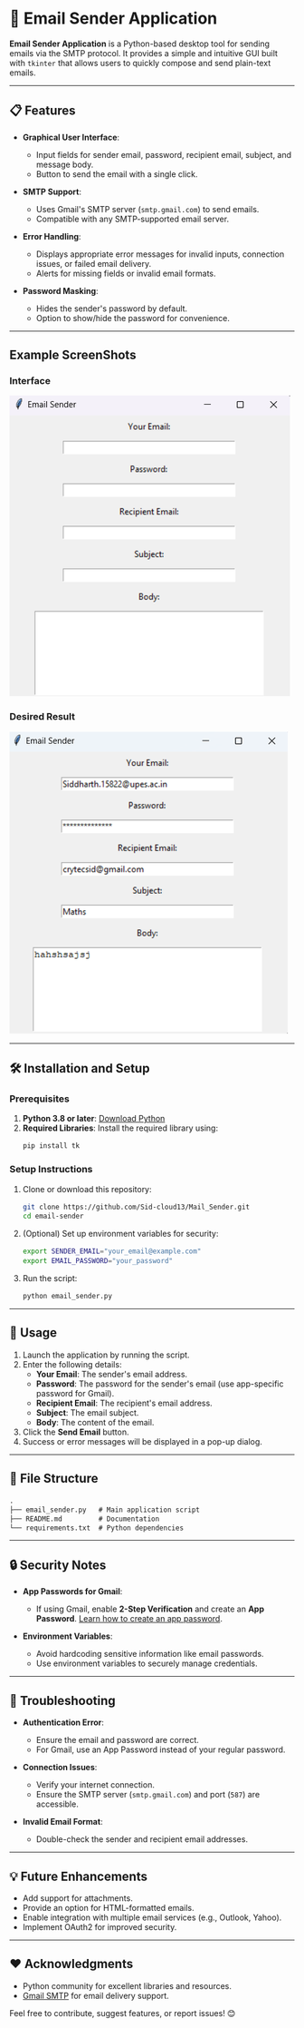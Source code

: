 # 📧 Email Sender Application

**Email Sender Application** is a Python-based desktop tool for sending emails via the SMTP protocol. It provides a simple and intuitive GUI built with `tkinter` that allows users to quickly compose and send plain-text emails.

---

## 📋 Features

- **Graphical User Interface**:
  - Input fields for sender email, password, recipient email, subject, and message body.
  - Button to send the email with a single click.

- **SMTP Support**:
  - Uses Gmail's SMTP server (`smtp.gmail.com`) to send emails.
  - Compatible with any SMTP-supported email server.

- **Error Handling**:
  - Displays appropriate error messages for invalid inputs, connection issues, or failed email delivery.
  - Alerts for missing fields or invalid email formats.

- **Password Masking**:
  - Hides the sender's password by default.
  - Option to show/hide the password for convenience.

---
## Example ScreenShots

### Interface
![Interface](./img/interface.png)

### Desired Result
![result](./img/Result.png)

---

## 🛠️ Installation and Setup

### Prerequisites
1. **Python 3.8 or later**: [Download Python](https://www.python.org/downloads/)
2. **Required Libraries**:
   Install the required library using:
   ```bash
   pip install tk
   ```

### Setup Instructions
1. Clone or download this repository:
   ```bash
   git clone https://github.com/Sid-cloud13/Mail_Sender.git
   cd email-sender
   ```
2. (Optional) Set up environment variables for security:
   ```bash
   export SENDER_EMAIL="your_email@example.com"
   export EMAIL_PASSWORD="your_password"
   ```
3. Run the script:
   ```bash
   python email_sender.py
   ```

---

## 🚀 Usage

1. Launch the application by running the script.
2. Enter the following details:
   - **Your Email**: The sender's email address.
   - **Password**: The password for the sender's email (use app-specific password for Gmail).
   - **Recipient Email**: The recipient's email address.
   - **Subject**: The email subject.
   - **Body**: The content of the email.
3. Click the **Send Email** button.
4. Success or error messages will be displayed in a pop-up dialog.

---

## 📂 File Structure

```
.
├── email_sender.py   # Main application script
├── README.md         # Documentation
└── requirements.txt  # Python dependencies
```

---

## 🔒 Security Notes

- **App Passwords for Gmail**:
  - If using Gmail, enable **2-Step Verification** and create an **App Password**. [Learn how to create an app password](https://support.google.com/accounts/answer/185833?hl=en).

- **Environment Variables**:
  - Avoid hardcoding sensitive information like email passwords.
  - Use environment variables to securely manage credentials.

---

## 🤔 Troubleshooting

- **Authentication Error**:
  - Ensure the email and password are correct.
  - For Gmail, use an App Password instead of your regular password.

- **Connection Issues**:
  - Verify your internet connection.
  - Ensure the SMTP server (`smtp.gmail.com`) and port (`587`) are accessible.

- **Invalid Email Format**:
  - Double-check the sender and recipient email addresses.

---

## 💡 Future Enhancements

- Add support for attachments.
- Provide an option for HTML-formatted emails.
- Enable integration with multiple email services (e.g., Outlook, Yahoo).
- Implement OAuth2 for improved security.


---

## ❤️ Acknowledgments

- Python community for excellent libraries and resources.
- [Gmail SMTP](https://support.google.com/mail/answer/7126229?hl=en) for email delivery support.

Feel free to contribute, suggest features, or report issues! 😊
